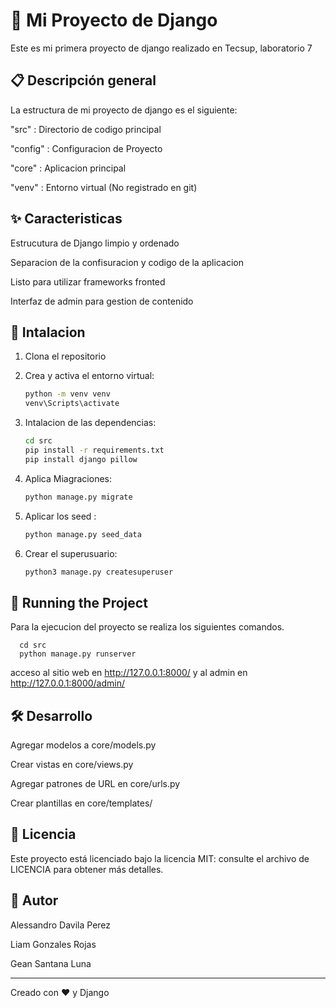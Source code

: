 # 🚀 Mi Proyecto de Django 

Este es mi primera proyecto de django realizado en Tecsup, laboratorio 7

## 📋 Descripción general

La estructura de mi proyecto de django es el siguiente:

"src" : Directorio de codigo principal 

"config" : Configuracion de Proyecto 

"core" : Aplicacion principal 

"venv" : Entorno virtual (No registrado en git)

## ✨ Caracteristicas

Estrucutura de Django limpio y ordenado 

Separacion de la confisuracion y codigo de la aplicacion

Listo para utilizar frameworks fronted 

Interfaz de admin para gestion de contenido 

## 🔧 Intalacion 

1. Clona el repositorio 

2. Crea y activa el entorno virtual:
   ```bash
   python -m venv venv
   venv\Scripts\activate

3. Intalacion de las dependencias:
    ```bash
    cd src
    pip install -r requirements.txt
    pip install django pillow

4. Aplica Miagraciones:
    ```bash
    python manage.py migrate

5. Aplicar los seed :
   ```bash
   python manage.py seed_data

5. Crear el superusuario:
    ```bash
    python3 manage.py createsuperuser

## 🚀 Running the Project

Para la ejecucion del proyecto se realiza los siguientes comandos.

      cd src
      python manage.py runserver
    
acceso al sitio web en http://127.0.0.1:8000/ y al admin en http://127.0.0.1:8000/admin/

## 🛠️ Desarrollo

Agregar modelos a core/models.py

Crear vistas en core/views.py

Agregar patrones de URL en core/urls.py

Crear plantillas en core/templates/

## 📝 Licencia

Este proyecto está licenciado bajo la licencia MIT: consulte el archivo de LICENCIA para obtener más detalles.

## 👤 Autor

Alessandro Davila Perez 

Liam Gonzales Rojas

Gean Santana Luna 

--------------------------------------------------------------------------------------------------------------------------------------------------------------------------
Creado con ❤️ y Django 
